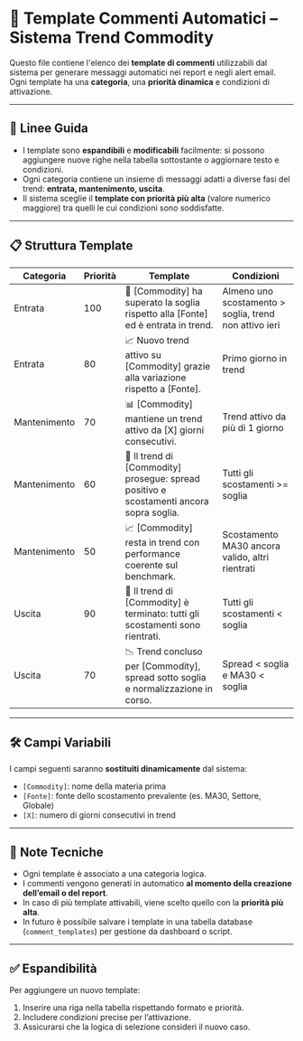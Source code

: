 # 📄 Template Commenti Automatici – Sistema Trend Commodity

Questo file contiene l'elenco dei **template di commenti** utilizzabili dal sistema per generare messaggi automatici nei report e negli alert email. Ogni template ha una **categoria**, una **priorità dinamica** e condizioni di attivazione.

---

## 🧠 Linee Guida

- I template sono **espandibili** e **modificabili** facilmente: si possono aggiungere nuove righe nella tabella sottostante o aggiornare testo e condizioni.
- Ogni categoria contiene un insieme di messaggi adatti a diverse fasi del trend: **entrata, mantenimento, uscita**.
- Il sistema sceglie il **template con priorità più alta** (valore numerico maggiore) tra quelli le cui condizioni sono soddisfatte.

---

## 📋 Struttura Template

| Categoria     | Priorità | Template                                                                                 | Condizioni                                                                          |
|---------------|----------|----------------------------------------------------------------------------------------- |-------------------------------------------------------------------------------------|
| Entrata       | 100      | 🚀 [Commodity] ha superato la soglia rispetto alla [Fonte] ed è entrata in trend.       | Almeno uno scostamento > soglia, trend non attivo ieri                             |
| Entrata       | 80       | 📈 Nuovo trend attivo su [Commodity] grazie alla variazione rispetto a [Fonte].         | Primo giorno in trend                                                               |
| Mantenimento  | 70       | 📊 [Commodity] mantiene un trend attivo da [X] giorni consecutivi.                      | Trend attivo da più di 1 giorno                                                     |
| Mantenimento  | 60       | 🔄 Il trend di [Commodity] prosegue: spread positivo e scostamenti ancora sopra soglia. | Tutti gli scostamenti >= soglia                                                     |
| Mantenimento  | 50       | 📈 [Commodity] resta in trend con performance coerente sul benchmark.                   | Scostamento MA30 ancora valido, altri rientrati                                    |
| Uscita        | 90       | 🛑 Il trend di [Commodity] è terminato: tutti gli scostamenti sono rientrati.           | Tutti gli scostamenti < soglia                                                      |
| Uscita        | 70       | 📉 Trend concluso per [Commodity], spread sotto soglia e normalizzazione in corso.      | Spread < soglia e MA30 < soglia                                                     |

---

## 🛠️ Campi Variabili

I campi seguenti saranno **sostituiti dinamicamente** dal sistema:
- `[Commodity]`: nome della materia prima
- `[Fonte]`: fonte dello scostamento prevalente (es. MA30, Settore, Globale)
- `[X]`: numero di giorni consecutivi in trend

---

## 📌 Note Tecniche

- Ogni template è associato a una categoria logica.
- I commenti vengono generati in automatico **al momento della creazione dell’email o del report**.
- In caso di più template attivabili, viene scelto quello con la **priorità più alta**.
- In futuro è possibile salvare i template in una tabella database (`comment_templates`) per gestione da dashboard o script.

---

## ✅ Espandibilità

Per aggiungere un nuovo template:
1. Inserire una riga nella tabella rispettando formato e priorità.
2. Includere condizioni precise per l’attivazione.
3. Assicurarsi che la logica di selezione consideri il nuovo caso.